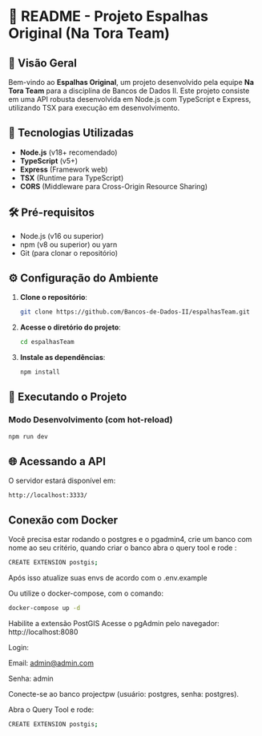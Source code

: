 # 📝 README - Projeto Espalhas Original (Na Tora Team)

## 📌 Visão Geral

Bem-vindo ao **Espalhas Original**, um projeto desenvolvido pela equipe **Na Tora Team** para a disciplina de Bancos de Dados II. Este projeto consiste em uma API robusta desenvolvida em Node.js com TypeScript e Express, utilizando TSX para execução em desenvolvimento.

## 🚀 Tecnologias Utilizadas

-   **Node.js** (v18+ recomendado)
-   **TypeScript** (v5+)
-   **Express** (Framework web)
-   **TSX** (Runtime para TypeScript)
-   **CORS** (Middleware para Cross-Origin Resource Sharing)

## 🛠️ Pré-requisitos

-   Node.js (v16 ou superior)
-   npm (v8 ou superior) ou yarn
-   Git (para clonar o repositório)

## ⚙️ Configuração do Ambiente

1. **Clone o repositório**:

    ```bash
    git clone https://github.com/Bancos-de-Dados-II/espalhasTeam.git
    ```

2. **Acesse o diretório do projeto**:

    ```bash
    cd espalhasTeam
    ```

3. **Instale as dependências**:
    ```bash
    npm install
    ```

## 🏃 Executando o Projeto

### Modo Desenvolvimento (com hot-reload)

```bash
npm run dev
```

## 🌐 Acessando a API

O servidor estará disponível em:

```
http://localhost:3333/
```

## Conexão com Docker

Você precisa estar rodando o postgres e o pgadmin4, crie um banco com nome ao seu critério, quando criar o banco abra o
query tool e rode :

```bash
CREATE EXTENSION postgis;
```

Após isso atualize suas envs de acordo com o .env.example

Ou utilize o docker-compose, com o comando:

```bash
docker-compose up -d
```

Habilite a extensão PostGIS
Acesse o pgAdmin pelo navegador: http://localhost:8080

Login:

Email: admin@admin.com

Senha: admin

Conecte-se ao banco projectpw (usuário: postgres, senha: postgres).

Abra o Query Tool e rode:

```bash
CREATE EXTENSION postgis;
```
